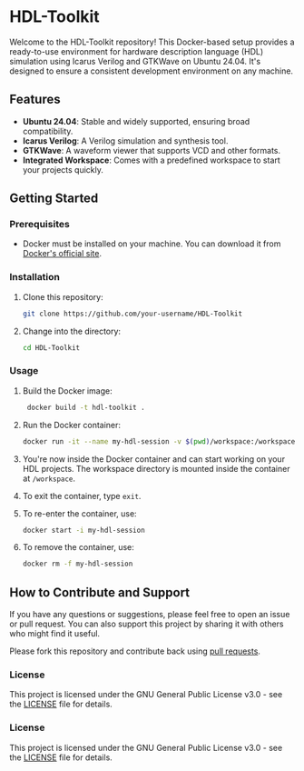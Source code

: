 # HDL-Toolkit

Welcome to the HDL-Toolkit repository! This Docker-based setup provides a ready-to-use environment for hardware description language (HDL) simulation using Icarus Verilog and GTKWave on Ubuntu 24.04. It's designed to ensure a consistent development environment on any machine.

## Features

- **Ubuntu 24.04**: Stable and widely supported, ensuring broad compatibility.
- **Icarus Verilog**: A Verilog simulation and synthesis tool.
- **GTKWave**: A waveform viewer that supports VCD and other formats.
- **Integrated Workspace**: Comes with a predefined workspace to start your projects quickly.

## Getting Started

### Prerequisites

- Docker must be installed on your machine. You can download it from [Docker's official site](https://www.docker.com/products/docker-desktop).

### Installation

1. Clone this repository:
   ```bash
   git clone https://github.com/your-username/HDL-Toolkit
   ```

2. Change into the directory:
   ```bash
   cd HDL-Toolkit
   ```

### Usage

1. Build the Docker image:
   ```bash
    docker build -t hdl-toolkit .
    ```

2. Run the Docker container:
    ```bash
    docker run -it --name my-hdl-session -v $(pwd)/workspace:/workspace hdl-toolkit
    ```
3.	You're now inside the Docker container and can start working on your HDL projects. The workspace directory is mounted inside the container at `/workspace`.

4. To exit the container, type `exit`.

5. To re-enter the container, use:
    ```bash
    docker start -i my-hdl-session
    ```

6. To remove the container, use:
    ```bash
    docker rm -f my-hdl-session
    ```

## How to Contribute and Support

If you have any questions or suggestions, please feel free to open an issue or pull request. You can also support this project by sharing it with others who might find it useful.

Please fork this repository and contribute back using [pull requests](https://github.com/your-username/HDL-Toolkit/pulls).

### License

This project is licensed under the GNU General Public License v3.0 - see the [LICENSE](LICENSE) file for details.

### License

This project is licensed under the GNU General Public License v3.0 - see the [LICENSE](LICENSE) file for details.